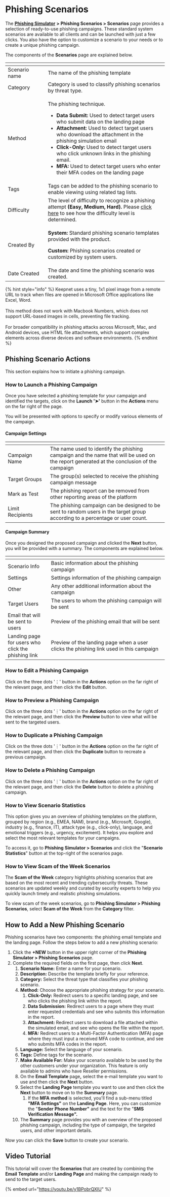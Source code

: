 # Phishing Scenarios

The [**Phishing Simulator**](https://keepnetlabs.com/products/phishing-simulator) **> Phishing Scenarios > Scenarios** page provides a selection of ready-to-use phishing campaigns. These standard system scenarios are available to all clients and can be launched with just a few clicks. You also have the option to customize a scenario to your needs or to create a unique phishing campaign.

The components of the **Scenarios** page are explained below.

<table><thead><tr><th width="150"></th><th width="590.1428571428571"></th></tr></thead><tbody><tr><td>Scenario name</td><td>The name of the phishing template</td></tr><tr><td>Category</td><td>Category is used to classify phishing scenarios by threat type.</td></tr><tr><td>Method</td><td><p>The phishing technique.</p><ul><li><strong>Data Submit:</strong> Used to detect target users who submit data on the landing page</li><li><strong>Attachment:</strong> Used to detect target users who download the attachment in the phishing simulation email</li><li><strong>Click-Only:</strong> Used to detect target users who click unknown links in the phishing email.</li><li><strong>MFA:</strong> Used to detect target users who enter their MFA codes on the landing page</li></ul></td></tr><tr><td>Tags</td><td>Tags can be added to the phishing scenario to enable viewing using related tag lists.</td></tr><tr><td>Difficulty</td><td>The level of difficulty to recognize a phishing attempt <strong>(Easy, Medium, Hard).</strong> Please <a href="../#q-how-is-the-difficulty-level-determined">click here</a> to see how the difficulty level is determined.</td></tr><tr><td>Created By</td><td><p><strong>System:</strong> Standard phishing scenario templates provided with the product.</p><p></p><p><strong>Custom:</strong> Phishing scenarios created or customized by system users.</p></td></tr><tr><td>Date Created</td><td>The date and time the phishing scenario was created.</td></tr></tbody></table>

{% hint style="info" %}
Keepnet uses a tiny, 1x1 pixel image from a remote URL to track when files are opened in Microsoft Office applications like Excel, Word.\
\
This method does not work with Macbook Numbers, which does not support URL-based images in cells, preventing file tracking. \
\
For broader compatibility in phishing attacks across Microsoft, Mac, and Android devices, use HTML file attachments, which support complex elements across diverse devices and software environments.
{% endhint %}

## Phishing Scenario Actions

This section explains how to initiate a phishing campaign.

### How to Launch a Phishing Campaign

Once you have selected a phishing template for your campaign and identified the targets, click on the **Launch '➤'** button in the **Actions** menu on the far right of the page.

You will be presented with options to specify or modify various elements of the campaign.

#### Campaign Settings

<table><thead><tr><th width="150"></th><th width="576.3496376811595"></th></tr></thead><tbody><tr><td>Campaign Name</td><td>The name used to identify the phishing campaign and the name that will be used on the report generated at the conclusion of the campaign</td></tr><tr><td>Target Groups</td><td>The group(s) selected to receive the phishing campaign message</td></tr><tr><td>Mark as Test</td><td>The phishing report can be removed from other reporting areas of the platform</td></tr><tr><td>Limit Recipients</td><td>The phishing campaign can be designed to be sent to random users in the target group according to a percentage or user count.</td></tr></tbody></table>

#### Campaign Summary

Once you designed the proposed campaign and clicked the **Next** button, you will be provided with a summary. The components are explained below.

<table><thead><tr><th width="166.19942884934343"></th><th width="576.3496376811595"></th></tr></thead><tbody><tr><td>Scenario Info</td><td>Basic information about the phishing campaign</td></tr><tr><td>Settings</td><td>Settings information of the phishing campaign</td></tr><tr><td>Other</td><td>Any other additional information about the campaign</td></tr><tr><td>Target Users</td><td>The users to whom the phishing campaign will be sent</td></tr><tr><td>Email that will be sent to users</td><td>Preview of the phishing email that will be sent</td></tr><tr><td>Landing page for users who click the phishing link</td><td>Preview of the landing page when a user clicks the phishing link used in this campaign</td></tr></tbody></table>

### How to Edit a Phishing Campaign

Click on the three dots '⋮' button in the **Actions** option on the far right of the relevant page, and then click the **Edit** button.

### How to Preview a Phishing Campaign

Click on the three dots '⋮' button in the **Actions** option on the far right of the relevant page, and then click the **Preview** button to view what will be sent to the targeted users.

### How to Duplicate a Phishing Campaign

Click on the three dots '⋮' button in the **Actions** option on the far right of the relevant page, and then click the **Duplicate** button to recreate a previous campaign.

### How to Delete a Phishing Campaign

Click on the three dots '⋮' button in the **Actions** option on the far right of the relevant page, and then click the **Delete** button to delete a phishing campaign.

### How to View Scenario Statistics

This option gives you an overview of phishing templates on the platform, grouped by region (e.g., EMEA, NAM), brand (e.g., Microsoft, Google), industry (e.g., finance, IT), attack type (e.g., click-only), language, and emotional triggers (e.g., urgency, excitement). It helps you explore and select the most relevant templates for your campaigns.&#x20;

To access it, go to **Phishing** **Simulator > Scenarios** and click the "**Scenario** **Statistics**" button at the top-right of the scenarios page.

### How to View Scam of the Week Scenarios

The **Scam of the Week** category highlights phishing scenarios that are based on the most recent and trending cybersecurity threats. These scenarios are updated weekly and curated by security experts to help you quickly launch timely and realistic phishing simulations.

To view scam of the week scenarios, go to **Phishing Simulator > Phishing Scenarios**, select **Scam of the Week** from the **Category** filter.&#x20;

## How to Add a New Phishing Scenario

Phishing scenarios have two components: the phishing email template and the landing page. Follow the steps below to add a new phishing scenario:

1. Click the **+NEW** button in the upper right corner of the **Phishing Simulator > Phishing Scenarios** page.
2. Complete the required fields on the first page, then click **Next**.
   1. **Scenario Name:** Enter a name for your scenario.
   2. **Description:** Describe the template briefly for your reference.
   3. **Category:** Select the threat type that classifies your phishing scenario.
   4. **Method:** Choose the appropriate phishing strategy for your scenario.
      1. **Click-Only:** Redirect users to a specific landing page, and see who clicks the phishing link within the report.
      2. **Data Submission:** Redirect users to a page where they must enter requested credentials and see who submits this information in the report.
      3. **Attachment:** Redirect users to download a file attached within the simulated email, and see who opens the file within the report.
      4. **MFA:** Redirect users to a Multi-Factor Authentication (MFA) page where they must input a received MFA code to continue, and see who submits MFA codes in the report.&#x20;
   5. **Language:** Select the language of your scenario.
   6. **Tags:** Define tags for the scenario.
   7. **Make Available For:** Make your scenario available to be used by the other customers under your organization. This feature is only available to admins who have Reseller permissions.&#x20;
   8. On the **Email Template** pag&#x65;**,** select the e-mail template you want to use and then click the **Next** button.
   9. Select the **Landing Page** template you want to use and then click the **Next** button to move on to the **Summary** page.
      1. If the **MFA** **method** is selected, you'll find a sub-menu titled **"MFA Settings"** on the **Landing** **Page**. Here, you can customize the "**Sender** **Phone** **Number"** and the text for the "**SMS** **Verification** **Message".**
   10. The **Summary** page provides you with an overview of the proposed phishing campaign, including the type of campaign, the targeted users, and other important details.

Now you can click the **Save** button to create your scenario.

## Video Tutorial

This tutorial will cover the **Scenarios** that are created by combining the **Email** **Template** and/or **Landing** **Page** and making the campaign ready to send to the target users.

{% embed url="https://youtu.be/y1BPobrQXIU" %}
